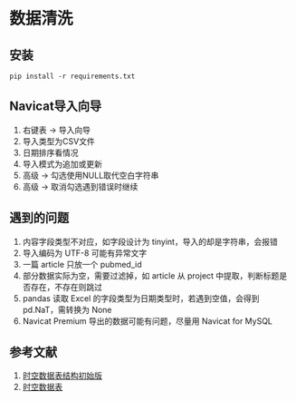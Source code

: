 # 数据清洗

## 安装

```shell
pip install -r requirements.txt
```

## Navicat导入向导

1. 右键表 → 导入向导
2. 导入类型为CSV文件
3. 日期排序看情况
4. 导入模式为追加或更新
5. 高级 → 勾选使用NULL取代空白字符串
6. 高级 → 取消勾选遇到错误时继续

## 遇到的问题

1. 内容字段类型不对应，如字段设计为 tinyint，导入的却是字符串，会报错
2. 导入编码为 UTF-8 可能有异常文字
3. 一篇 article 只放一个 pubmed_id
4. 部分数据实际为空，需要过滤掉，如 article 从 project 中提取，判断标题是否存在，不存在则跳过
5. pandas 读取 Excel 的字段类型为日期类型时，若遇到空值，会得到 pd.NaT，需转换为 None
6. Navicat Premium 导出的数据可能有问题，尽量用 Navicat for MySQL

## 参考文献

1. [时空数据表结构初始版](https://ns546spfdg.feishu.cn/sheets/shtcnScRuSnx3WHVeJq9TgjIR5b)
2. [时空数据表](https://ns546spfdg.feishu.cn/base/bascnt2mm7wnteQkqDpLnonmW3g)